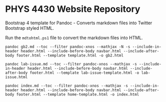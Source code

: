 # PHYS 4430 Website Repository
Bootstrap 4 template for Pandoc - Converts markdown files into Twitter Bootstrap styled HTML.

Run the `mdtohtml.ps1` file to convert the markdown files into HTML.

```
pandoc gb2.md --toc --filter pandoc-xnos --mathjax -N -s --include-in-header header.html --include-before-body navbar.html --include-after-body footer.html --template template.html -o gb2.html

pandoc lab-issue.md --toc --filter pandoc-xnos --mathjax -s --include-in-header header.html --include-before-body navbar.html --include-after-body footer.html --template lab-issue-template.html -o lab-issue.html

pandoc index.md --toc --filter pandoc-xnos --mathjax -s --include-in-header header.html --include-before-body navbar.html --include-after-body footer.html --template home-template.html -o index.html

```
